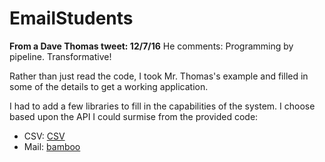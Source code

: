 # EmailStudents

**From a Dave Thomas tweet: 12/7/16**
He comments: Programming by pipeline. Transformative!


Rather than just read the code, I took Mr. Thomas's example and filled in some of the details
to get a working application.

I had to add a few libraries to fill in the capabilities of the system. I choose based upon the API I could surmise from the provided code:

* CSV: [CSV](https://hexdocs.pm/csv/overview.html)
* Mail: [bamboo](https://hexdocs.pm/bamboo/readme.html)
